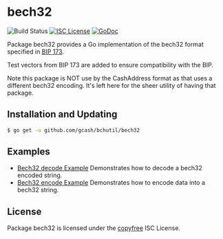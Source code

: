 bech32
==========

![Build Status](https://github.com/gcash/bchutil/actions/workflows/main.yml/badge.svg?branch=master)
[![ISC License](http://img.shields.io/badge/license-ISC-blue.svg)](http://copyfree.org)
[![GoDoc](https://godoc.org/github.com/gcash/bchutil/bech32?status.png)](http://godoc.org/github.com/gcash/bchutil/bech32)

Package bech32 provides a Go implementation of the bech32 format specified in
[BIP 173](https://github.com/bitcoin/bips/blob/master/bip-0173.mediawiki).

Test vectors from BIP 173 are added to ensure compatibility with the BIP.

Note this package is NOT use by the CashAddress format as that uses a different bech32 encoding.
It's left here for the sheer utility of having that package.

## Installation and Updating

```bash
$ go get -u github.com/gcash/bchutil/bech32
```

## Examples

* [Bech32 decode Example](http://godoc.org/github.com/gcash/bchutil/bech32#example-Bech32Decode)
  Demonstrates how to decode a bech32 encoded string.
* [Bech32 encode Example](http://godoc.org/github.com/gcash/bchutil/bech32#example-BechEncode)
  Demonstrates how to encode data into a bech32 string.

## License

Package bech32 is licensed under the [copyfree](http://copyfree.org) ISC
License.
